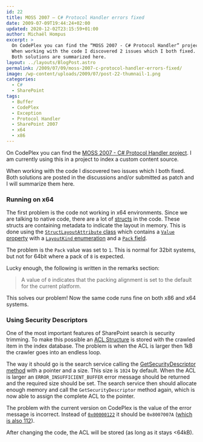 ```yaml
---
id: 22
title: MOSS 2007 – C# Protocol Handler errors fixed
date: 2009-07-09T19:44:24+02:00
updated: 2020-12-02T23:15:59+01:00
author: Michaël Hompus
excerpt: >
  On CodePlex you can find the “MOSS 2007 - C# Protocol Handler” project.
  When working with the code I discovered 2 issues which I both fixed.
  Both solutions are summarized here.
layout: ../layouts/BlogPost.astro
permalink: /2009/07/09/moss-2007-c-protocol-handler-errors-fixed/
image: /wp-content/uploads/2009/07/post-22-thumnail-1.png
categories:
  - C#
  - SharePoint
tags:
  - Buffer
  - CodePlex
  - Exception
  - Protocol Handler
  - SharePoint 2007
  - x64
  - x86
---
```


On CodePlex you can find the [MOSS 2007 - C# Protocol Handler project](https://web.archive.org/web/20210629141705/https://archive.codeplex.com/?p=mossph).
I am currently using this in a project to index a custom content source.

When working with the code I discovered two issues which I both fixed.
Both solutions are posted in the discussions and/or submitted as patch and I will summarize them here.

<!--more-->

### Running on x64

The first problem is the code not working in x64 environments.
Since we are talking to native code, there are a lot of [structs](https://learn.microsoft.com/dotnet/csharp/language-reference/builtin-types/struct) in the code.
These structs are containing metadata to indicate the layout in memory.
This is done using the [`StructLayoutAttribute` class](https://learn.microsoft.com/dotnet/api/system.runtime.interopservices.structlayoutattribute?view=netframework-2.0) which contains a [`Value` property](https://learn.microsoft.com/dotnet/api/system.runtime.interopservices.structlayoutattribute.value?view=netframework-2.0) with a [`LayoutKind` enumeration](https://learn.microsoft.com/dotnet/api/system.runtime.interopservices.layoutkind?view=netframework-2.0) and a [`Pack` field](https://learn.microsoft.com/dotnet/api/system.runtime.interopservices.structlayoutattribute.pack?view=netframework-2.0).

The problem is the `Pack` value was set to `1`.
This is normal for 32bit systems, but not for 64bit where a pack of `8` is expected.

Lucky enough, the following is written in the remarks section:

> A value of `0` indicates that the packing alignment is set to the default for the current platform.

This solves our problem! Now the same code runs fine on both x86 and x64 systems.

### Using Security Descriptors

One of the most important features of SharePoint search is security trimming.
To make this possible an [ACL Structure](https://learn.microsoft.com/windows/win32/api/winnt/ns-winnt-acl) is stored with the crawled item in the index database.
The problem is when the ACL is larger then 1kB the crawler goes into an endless loop.

The way it should go is the search service calling the [GetSecurityDescriptor method](https://learn.microsoft.com/previous-versions/office/developer/sharepoint-2007/aa981497(v=office.12)) with a pointer and a size.
This size is `1024` by default.
When the ACL is larger an `ERROR_INSUFFICIENT_BUFFER` error message should be returned and the required size should be set.
The search service then should allocate enough memory and call the `GetSecurityDescriptor` method again, which is now able to assign the complete ACL to the pointer.

The problem with the current version on CodePlex is the value of the error message is incorrect.
Instead of [`0x00000122`](https://learn.microsoft.com/windows/win32/debug/system-error-codes--0-499-#ERROR_INSUFFICIENT_BUFFER) it should be `0x8007007A` ([which is also 112](https://learn.microsoft.com/windows/win32/adsi/win32-error-codes-for-adsi-2-0)).

After changing the code, the ACL will be stored (as long as it stays <64kB).
